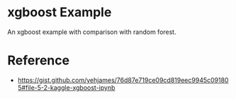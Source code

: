 # xgboost Example
An xgboost example with comparison with random forest.

# Reference
- https://gist.github.com/yehjames/76d87e719ce09cd819eec9945c091805#file-5-2-kaggle-xgboost-ipynb
